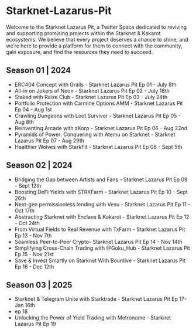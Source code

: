 # Starknet-Lazarus-Pit

Welcome to the Starknet Lazarus Pit, a Twitter Space dedicated to reviving and supporting promising projects within the Starknet & Kakarot ecosystems. We believe that every project deserves a chance to shine, and we’re here to provide a platform for them to connect with the community, gain exposure, and find the resources they need to succeed.

## Season 01 | 2024
+ ERC404 Concept with Grails - Starknet Lazarus Pit Ep 01 - July 8th
+ All-in on Jokers of Neon -  Starknet Lazarus Pit Ep 02 - July 18th 
+ Staked with Raize Club - Starknet Lazarus Pit Ep 03 - July 24th
+ Portfolio Protection with Carmine Options AMM - Starknet Lazarus Pit Ep 04 - Aug 1st
+ Crawling Dungeons with Loot Survivor - Starknet Lazarus Pit Ep 05 - Aug 8th
+ Reinventing Arcade with zKorp - Starknet Lazarus Pit Ep 06 - Aug 22nd
+ Pyramids of Power: Conquering with Atemu on Starknet - Starknet Lazarus Pit Ep 07 - Aug 29th
+ Healthier Wolves with StarkFit - Starknet Lazarus Pit Ep 08 - Sept 5th

## Season 02 | 2024
+ Bridging the Gap between Artists and Fans - Starknet Lazarus Pit Ep 09 - Sept 12th
+ Boosting DeFi Yields with STRKFarm - Starknet Lazarus Pit Ep 10 - Sept 26th
+ Next-gen permissionless lending with Vesu - Starknet Lazarus Pit Ep 11 - Oct 17th
+ Abstracting Starknet with Enclave & Kakarot - Starknet Lazarus Pit Ep 12 - Oct 24th
+ From Virtual Fields to Real Revenue with TxFarm - Starknet Lazarus Pit Ep 13 - Nov 7th
+ Seamless Peer-to-Peer Crypto- Starknet Lazarus Pit Ep 14 - Nov 14th
+ Simplifying Cross-Chain Trading with @Goku_Hub - Starknet Lazarus Pit Ep 15 - Nov 21st
+ Save & Invest Smartly on Starknet With Bountive - Starknet Lazarus Pit Ep 16 - Dec 12th

## Season 03 | 2025
+ Starknet & Telegram Unite with Starktrade - Starknet Lazarus Pit Ep 17- Jan 16th
+ ep 18
+ Unlocking the Power of Yield Trading with Metronome - Starknet Lazarus Pit Ep 19





